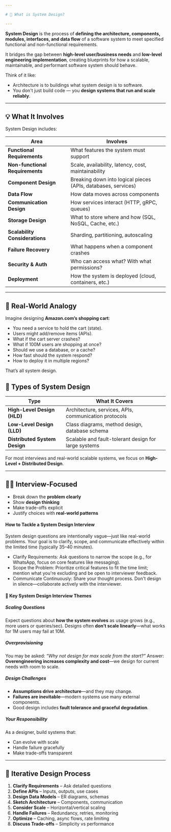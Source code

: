 ```yaml
---

# 🧱 What is System Design?

---
```


**System Design** is the process of **defining the architecture, components, modules, interfaces, and data flow** of a software system to meet specified functional and non-functional requirements.

It bridges the gap between **high-level user/business needs** and **low-level engineering implementation**, creating blueprints for how a scalable, maintainable, and performant software system should behave.

Think of it like:

* Architecture is to buildings what system design is to software.
* You don't just build code — you **design systems that run and scale reliably**.

---

## 💡 What It Involves

System Design includes:

| Area                            | Involves                                                      |
| ------------------------------- | ------------------------------------------------------------- |
| **Functional Requirements**     | What features the system must support                         |
| **Non-functional Requirements** | Scale, availability, latency, cost, maintainability           |
| **Component Design**            | Breaking down into logical pieces (APIs, databases, services) |
| **Data Flow**                   | How data moves across components                              |
| **Communication Design**        | How services interact (HTTP, gRPC, queues)                    |
| **Storage Design**              | What to store where and how (SQL, NoSQL, Cache, etc.)         |
| **Scalability Considerations**  | Sharding, partitioning, autoscaling                           |
| **Failure Recovery**            | What happens when a component crashes                         |
| **Security & Auth**             | Who can access what? With what permissions?                   |
| **Deployment**                  | How the system is deployed (cloud, containers, etc.)          |

---

## 📌 Real-World Analogy

Imagine designing **Amazon.com’s shopping cart**:

* You need a service to hold the cart (state).
* Users might add/remove items (APIs).
* What if the cart server crashes?
* What if 100M users are shopping at once?
* Should we use a database, or a cache?
* How fast should the system respond?
* How to deploy it in multiple regions?

That’s all system design.


## 🧰 Types of System Design

| Type                          | What It Covers                                        |
| ----------------------------- | ----------------------------------------------------- |
| **High-Level Design (HLD)**   | Architecture, services, APIs, communication protocols |
| **Low-Level Design (LLD)**    | Class diagrams, method design, database schema        |
| **Distributed System Design** | Scalable and fault-tolerant design for large systems  |

For most interviews and real-world scalable systems, we focus on **High-Level + Distributed Design**.

---

## 🧑‍💼 Interview-Focused

* Break down the **problem clearly**
* Show **design thinking**
* Make trade-offs explicit
* Justify choices with **real-world patterns**

#### How to Tackle a System Design Interview
System design questions are intentionally vague—just like real-world problems. Your goal is to clarify, scope, and communicate effectively within the limited time (typically 35–40 minutes).

- Clarify Requirements: Ask questions to narrow the scope (e.g., for WhatsApp, focus on core features like messaging).
- Scope the Problem: Prioritize critical features to fit the time limit; mention what you're excluding and be open to interviewer feedback.
- Communicate Continuously: Share your thought process. Don't design in silence—collaborate actively with the interviewer.

#### 🔄 Key System Design Interview Themes

#####  Scaling Questions

Expect questions about **how the system evolves** as usage grows (e.g., more users or queries/sec). Designs often **don’t scale linearly**—what works for 1M users may fail at 10M.

#####  Overprovisioning

You may be asked: *“Why not design for max scale from the start?”*
Answer: **Overengineering increases complexity and cost**—we design for current needs with room to scale.

#####  Design Challenges

* **Assumptions drive architecture**—and they may change.
* **Failures are inevitable**—modern systems use many external components.
* Good design includes **fault tolerance and graceful degradation**.

##### Your Responsibility

As a designer, build systems that:

* Can evolve with scale
* Handle failure gracefully
* Make trade-offs transparent

---


## 🔁 Iterative Design Process

1. **Clarify Requirements** – Ask detailed questions
2. **Define APIs** – Inputs, outputs, use cases
3. **Design Data Models** – ER diagrams, schemas
4. **Sketch Architecture** – Components, communication
5. **Consider Scale** – Horizontal/vertical scaling
6. **Handle Failures** – Redundancy, retries, monitoring
7. **Optimize** – Caching, async flows, rate limiting
8. **Discuss Trade-offs** – Simplicity vs performance
